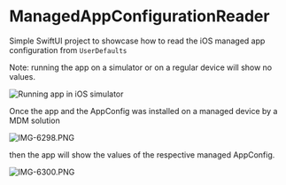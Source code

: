 # ManagedAppConfigurationReader
Simple SwiftUI project to showcase how to read the iOS managed app configuration from `UserDefaults`

Note: running the app on a simulator or on a regular device will show no values.

![Running app in iOS simulator](https://cdn.hashnode.com/res/hashnode/image/upload/v1643313220116/qHio5qtAS.png)

Once the app and the AppConfig was installed on a managed device by a MDM solution

![IMG-6298.PNG](https://cdn.hashnode.com/res/hashnode/image/upload/v1643317314937/5itqDy959.png)

then the app will show the values of the respective managed AppConfig.

![IMG-6300.PNG](https://cdn.hashnode.com/res/hashnode/image/upload/v1643317331110/gRV8Tve8T.png)
